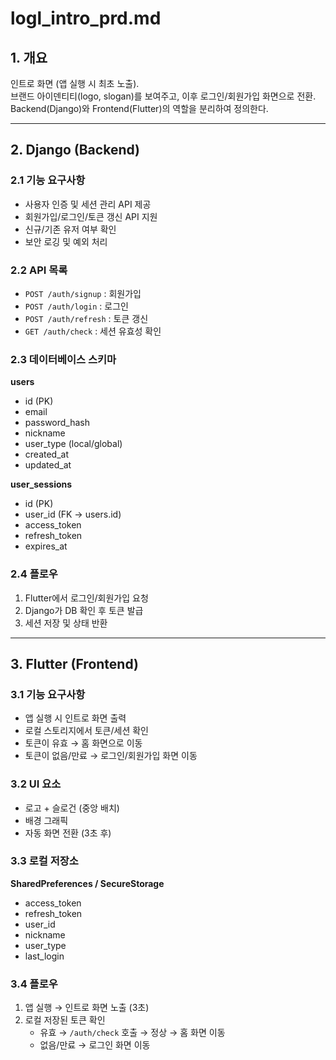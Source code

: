 # logl_intro_prd.md

## 1. 개요
인트로 화면 (앱 실행 시 최초 노출).  
브랜드 아이덴티티(logo, slogan)를 보여주고, 이후 로그인/회원가입 화면으로 전환.  
Backend(Django)와 Frontend(Flutter)의 역할을 분리하여 정의한다.

---

## 2. Django (Backend)

### 2.1 기능 요구사항
- 사용자 인증 및 세션 관리 API 제공
- 회원가입/로그인/토큰 갱신 API 지원
- 신규/기존 유저 여부 확인
- 보안 로깅 및 예외 처리

### 2.2 API 목록
- `POST /auth/signup` : 회원가입
- `POST /auth/login` : 로그인
- `POST /auth/refresh` : 토큰 갱신
- `GET /auth/check` : 세션 유효성 확인

### 2.3 데이터베이스 스키마
**users**
- id (PK)
- email
- password_hash
- nickname
- user_type (local/global)
- created_at
- updated_at

**user_sessions**
- id (PK)
- user_id (FK → users.id)
- access_token
- refresh_token
- expires_at

### 2.4 플로우
1. Flutter에서 로그인/회원가입 요청
2. Django가 DB 확인 후 토큰 발급
3. 세션 저장 및 상태 반환

---

## 3. Flutter (Frontend)

### 3.1 기능 요구사항
- 앱 실행 시 인트로 화면 출력
- 로컬 스토리지에서 토큰/세션 확인
- 토큰이 유효 → 홈 화면으로 이동
- 토큰이 없음/만료 → 로그인/회원가입 화면 이동

### 3.2 UI 요소
- 로고 + 슬로건 (중앙 배치)
- 배경 그래픽
- 자동 화면 전환 (3초 후)

### 3.3 로컬 저장소
**SharedPreferences / SecureStorage**
- access_token
- refresh_token
- user_id
- nickname
- user_type
- last_login

### 3.4 플로우
1. 앱 실행 → 인트로 화면 노출 (3초)
2. 로컬 저장된 토큰 확인
   - 유효 → `/auth/check` 호출 → 정상 → 홈 화면 이동
   - 없음/만료 → 로그인 화면 이동
